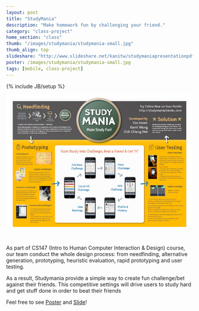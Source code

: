 ```yaml
---
layout: post
title: "StudyMania"
description: "Make homework fun by challenging your friend."
category: "class-project"
home_section: "class"
thumb: "/images/studymania/studymania-small.jpg"
thumb_align: top
slideshare: "http://www.slideshare.net/kanitw/studymaniapresentationpdf"
poster: /images/studymania/studymania-small.jpg
tags: [mobile, class-project]
---
```

{% include JB/setup %}

![studymania](/images/studymania/studymania-small.jpg)

<br/>

As part of CS147 (Intro to Human Computer Interaction & Design) course, our team conduct the whole design process: from needfinding, alternative generation, prototyping, heuristic evaluation, rapid prototyping and user testing.

As a result, Studymania provide a simple way to create fun challenge/bet against their friends. This competitive settings will drive users to study hard and get stuff done in order to beat their friends

Feel free to see [Poster](/images/studymania/studymania-small.jpg)
and [Slide](http://www.slideshare.net/kanitw/studymaniapresentationpdf)!

